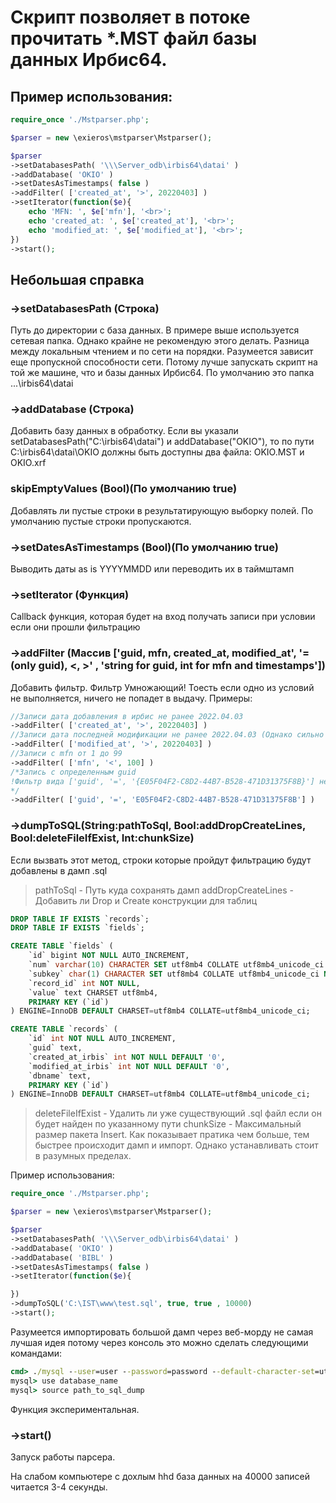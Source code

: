 # Скрипт позволяет в потоке прочитать *.MST файл базы данных Ирбис64.

## Пример использования:
```php
require_once './Mstparser.php';

$parser = new \exieros\mstparser\Mstparser();

$parser
->setDatabasesPath( '\\\Server_odb\irbis64\datai' )
->addDatabase( 'OKIO' )
->setDatesAsTimestamps( false )
->addFilter( ['created_at', '>', 20220403] )
->setIterator(function($e){
    echo 'MFN: ', $e['mfn'], '<br>';
    echo 'created_at: ', $e['created_at'], '<br>';
    echo 'modified_at: ', $e['modified_at'], '<br>';
})
->start();
 ```
## Небольшая справка
### ->setDatabasesPath (Строка)
Путь до директории с база данных. В примере выше используется сетевая папка. Однако крайне не рекомендую этого делать. Разница между локальным чтением и по сети на порядки. Разумеется зависит еще пропускной способности сети. Потому лучше запускать скрипт на той же машине, что и базы данных Ирбис64. По умолчанию это папка ...\irbis64\datai

### ->addDatabase (Строка)
Добавить базу данных в обработку.
Если вы указали setDatabasesPath("C:\irbis64\datai") и addDatabase("OKIO"),
то по пути C:\irbis64\datai\OKIO должны быть доступны два файла: OKIO.MST и OKIO.xrf

### skipEmptyValues (Bool)(По умолчанию true)
Добавлять ли пустые строки в результатирующую выборку полей. По умолчанию пустые строки пропускаются.

### ->setDatesAsTimestamps (Bool)(По умолчанию true)
Выводить даты as is YYYYMMDD или переводить их в таймштамп

### ->setIterator (Функция)
Callback функция, которая будет на вход получать записи при условии если они прошли фильтрацию

### ->addFilter (Массив ['guid, mfn, created_at, modified_at', '=(only guid), <, >' , 'string for guid, int for mfn and timestamps'])
Добавить фильтр. Фильтр Умножающий! Тоесть если одно из условий не выполняется, ничего не попадет в выдачу.
Примеры:
```php
//Записи дата добавления в ирбис не ранее 2022.04.03
->addFilter( ['created_at', '>', 20220403] )
//Записи дата последней модификации не ранее 2022.04.03 (Однако сильно прямо полагаться на эти даты не стоит, они не гарантируют ничего ввиду особенностей работы ирбис)
->addFilter( ['modified_at', '>', 20220403] )
//Записи с mfn от 1 до 99
->addFilter( ['mfn', '<', 100] )
/*Запись c определенным guid
!Фильтр вида ['guid', '=', '{E05F04F2-C8D2-44B7-B528-471D31375F8B}'] не вернет ничего. Именно в таком формате они почему-то хранятся в ирбис.....
*/
->addFilter( ['guid', '=', 'E05F04F2-C8D2-44B7-B528-471D31375F8B'] )
 ```

### ->dumpToSQL(String:pathToSql, Bool:addDropCreateLines, Bool:deleteFileIfExist, Int:chunkSize)
Если вызвать этот метод, строки которые пройдут фильтрацию будут добавлены в дамп .sql
>pathToSql - Путь куда сохранять дамп
>addDropCreateLines - Добавить ли Drop и Create конструкции для таблиц
```sql
DROP TABLE IF EXISTS `records`;
DROP TABLE IF EXISTS `fields`;

CREATE TABLE `fields` (
    `id` bigint NOT NULL AUTO_INCREMENT,
    `num` varchar(10) CHARACTER SET utf8mb4 COLLATE utf8mb4_unicode_ci NOT NULL,
    `subkey` char(1) CHARACTER SET utf8mb4 COLLATE utf8mb4_unicode_ci NOT NULL,
    `record_id` int NOT NULL,
    `value` text CHARSET utf8mb4,
    PRIMARY KEY (`id`)
) ENGINE=InnoDB DEFAULT CHARSET=utf8mb4 COLLATE=utf8mb4_unicode_ci;

CREATE TABLE `records` (
    `id` int NOT NULL AUTO_INCREMENT,
    `guid` text,
    `created_at_irbis` int NOT NULL DEFAULT '0',
    `modified_at_irbis` int NOT NULL DEFAULT '0',
    `dbname` text,
    PRIMARY KEY (`id`)
) ENGINE=InnoDB DEFAULT CHARSET=utf8mb4 COLLATE=utf8mb4_unicode_ci;
```
>deleteFileIfExist - Удалить ли уже существующий .sql файл если он будет найден по указанному пути
>chunkSize - Максимальный размер пакета Insert. Как показывает пратика чем больше, тем быстрее происходит дамп и импорт. Однако устанавливать стоит в разумных пределах.

Пример использования:
```php
require_once './Mstparser.php';

$parser = new \exieros\mstparser\Mstparser();

$parser
->setDatabasesPath( '\\\Server_odb\irbis64\datai' )
->addDatabase( 'OKIO' )
->addDatabase( 'BIBL' )
->setDatesAsTimestamps( false )
->setIterator(function($e){

})
->dumpToSQL('C:\IST\www\test.sql', true, true , 10000)
->start();
```
Разумеется импортировать большой дамп через веб-морду не самая лучшая идея потому через консоль это можно сделать следующими командами:
```cmd
cmd> ./mysql --user=user --password=password --default-character-set=utf8mb4
mysql> use database_name
mysql> source path_to_sql_dump
```
Функция экспериментальная.

### ->start()
Запуск работы парсера.

На слабом компьютере с дохлым hhd база данных на 40000 записей читается 3-4 секунды.